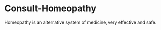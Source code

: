 Consult-Homeopathy
==================

Homeopathy is an alternative system of medicine, very effective and safe.
